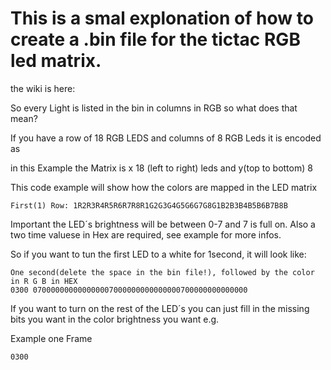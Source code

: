 # This is a smal explonation of how to create a .bin file for the tictac RGB led matrix. 

the wiki is here: 

So every Light is listed in the bin in columns in RGB so what does that mean?

If you have a row of 18 RGB LEDS
and columns of 8 RGB Leds it is encoded as

in this Example the Matrix is x 18 (left to right) leds and y(top to bottom) 8

This code example will show how the colors are mapped in the LED matrix
```
First(1) Row: 1R2R3R4R5R6R7R8R1G2G3G4G5G6G7G8G1B2B3B4B5B6B7B8B
```

Important the LED´s brightness will be between 0-7 and 7 is full on.
Also a two time valuese in Hex are required, see example for more infos.

So if you want to tun the first LED to a white for 1second, it will look like: 

```
One second(delete the space in the bin file!), followed by the color in R G B in HEX
0300 070000000000000007000000000000000700000000000000
```

If you want to turn on the rest of the LED´s you can just fill in the missing bits you want in the color brightness you want e.g.

Example one Frame
```
0300 
```